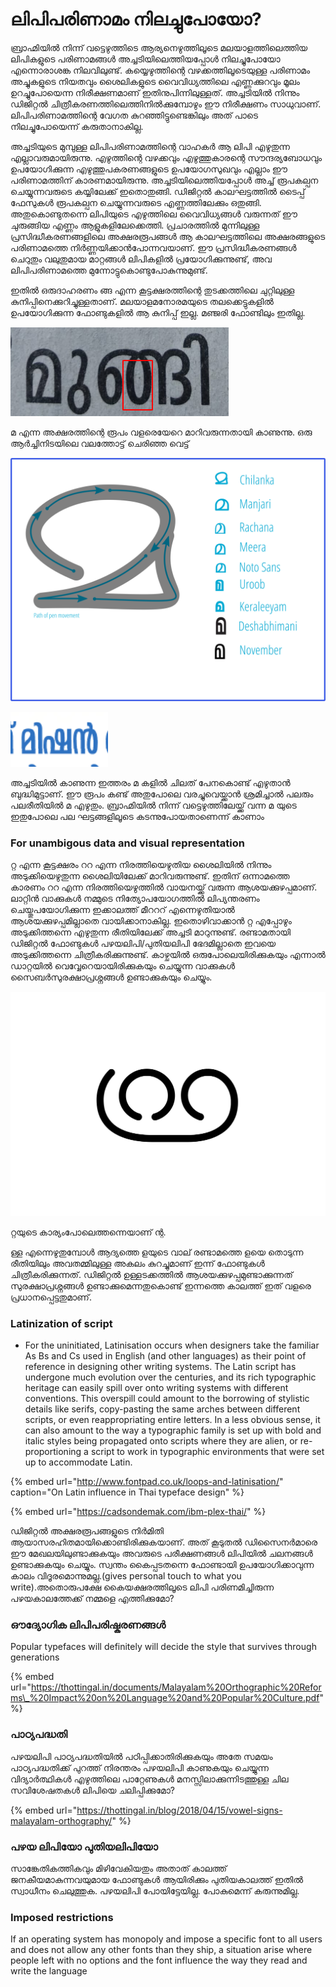 # ലിപിപരിണാമം നിലച്ചുപോയോ?

ബ്രാഹ്മിയിൽ നിന്ന് വട്ടെഴുത്തിടെ ആര്യനെഴുത്തിലൂടെ മലയാളത്തിലെത്തിയ ലിപികളുടെ പരിണാമങ്ങൾ അച്ചടിയിലെത്തിയപ്പോൾ നിലച്ചുപോയോ എന്നൊരാശങ്ക നിലവിലുണ്ട്. കയ്യെഴുത്തിന്റെ വഴക്കത്തിലൂടെയുള്ള പരിണാമം അച്ചുകളുടെ നിയതവും ശൈലികളുടെ വൈവിധ്യത്തിലെ എണ്ണക്കുറവും മൂലം ഉറച്ചുപോയെന്ന നിരീക്ഷണമാണ് ഇതിനുപിന്നിലുള്ളത്. അച്ചടിയിൽ നിന്നും ഡിജിറ്റൽ ചിത്രീകരണത്തിലെത്തിനിൽക്കുമ്പോഴും ഈ നിരീക്ഷണം സാധുവാണ്. ലിപിപരിണാമത്തിന്റെ വേഗത കുറഞ്ഞിട്ടുണ്ടെങ്കിലും അത് പാടെ നിലച്ചുപോയെന്ന് കരുതാനാകില്ല. 

അച്ചടിയുടെ മുമ്പുള്ള ലിപിപരിണാമത്തിന്റെ വാഹകർ ആ ലിപി എഴുതുന്ന എല്ലാവരുമായിരുന്നു. എഴുത്തിന്റെ വഴക്കവും എഴുത്തുകാരന്റെ സൗന്ദര്യബോധവും ഉപയോഗിക്കുന്ന എഴുത്തുപകരണങ്ങളുടെ ഉപയോഗസുഖവും എല്ലാം ഈ പരിണാമത്തിന് കാരണമായിരുന്നു. അച്ചടിയിലെത്തിയപ്പോൾ അച്ച് രൂപകല്പന ചെയ്യുന്നവരുടെ കയ്യിലേക്ക് ഇതൊതുങ്ങി. ഡിജിറ്റൽ കാലഘട്ടത്തിൽ ടൈപ്പ് ഫേസുകൾ രൂപകല്പന ചെയ്യുന്നവരുടെ എണ്ണത്തിലേക്കും ഒതുങ്ങി. അതുകൊണ്ടുതന്നെ ലിപിയുടെ എഴുത്തിലെ വൈവിധ്യങ്ങൾ വരുന്നത് ഈ ചുരുങ്ങിയ എണ്ണം ആളുകളിലേക്കെത്തി. പ്രചാരത്തിൽ മുന്നിലുള്ള പ്രസിദ്ധീകരണങ്ങളിലെ അക്ഷരരൂപങ്ങൾ ആ കാലഘട്ടത്തിലെ അക്ഷരങ്ങളുടെ പരിണാമത്തെ നിർണ്ണയിക്കാൻപോന്നവയാണ്. ഈ പ്രസിദ്ധീകരണങ്ങൾ ചെറുതും വലുതുമായ മാറ്റങ്ങൾ ലിപികളിൽ പ്രയോഗിക്കുന്നുണ്ട്, അവ ലിപിപരിണാമത്തെ മുന്നോട്ടുകൊണ്ടുപോകുന്നുമുണ്ട്.

ഇതിൽ ഒരുദാഹരണം ങ്ങ എന്ന കൂട്ടക്ഷരത്തിന്റെ തുടക്കത്തിലെ ചുറ്റിലുള്ള കുനിപ്പിനെക്കുറിച്ചുള്ളതാണ്. മലയാളമനോരമയുടെ തലക്കെട്ടുകളിൽ ഉപയോഗിക്കുന്ന ഫോണ്ടുകളിൽ ആ കുനിപ്പ് ഇല്ല. മഞ്ജരി ഫോണ്ടിലും ഇതില്ല. 

![Malayala Manorama -Title](../../.gitbook/assets/image%20%2841%29.png)

മ എന്ന അക്ഷരത്തിന്റെ രൂപം വളരെയേറെ മാറിവരുന്നതായി കാണുന്നു. ഒരു ആർച്ചിനിടയിലെ വലത്തോട്ട് ചെരിഞ്ഞ വെട്ട് 

![](../../.gitbook/assets/ma.png)

![Deshabhimani Title](../../.gitbook/assets/image%20%2842%29.png)

അച്ചടിയിൽ കാണുന്ന ഇത്തരം മ കളിൽ ചിലത് പേനകൊണ്ട് എഴുതാൻ ബുദ്ധിമുട്ടാണ്. ഈ രൂപം കണ്ട് അതുപോലെ വരച്ചുവെയ്ക്കാൻ ശ്രമിച്ചാൽ പലരും പലരീതിയിൽ മ എഴുതും. ബ്രാഹ്മിയിൽ നിന്ന് വട്ടെഴുത്തിലേയ്ക്ക് വന്ന മ യുടെ ഇതുപോലെ പല ഘട്ടങ്ങളിലൂടെ കടന്നുപോയതാണെന്ന് കാണാം

### For unambigous data and visual representation

റ്റ എന്ന കൂട്ടക്ഷരം ററ എന്ന നിരത്തിയെഴുതിയ ശൈലിയിൽ നിന്നും അടുക്കിയെഴുതുന്ന ശൈലിയിലേക്ക് മാറിവരുന്നുണ്ട്. ഇതിന് ഒന്നാമത്തെ കാരണം ററ എന്ന നിരത്തിയെഴുത്തിൽ വായനയ്ക്ക് വരുന്ന ആശയക്കുഴപ്പമാണ്. ലാറ്റിൻ വാക്കുകൾ നമ്മുടെ നിത്യോപയോഗത്തിൽ ലിപ്യന്തരണം ചെയ്തുപയോഗിക്കുന്ന ഇക്കാലത്ത് മീറററ് എന്നെഴുതിയാൽ ആശയക്കുഴപ്പമില്ലാതെ വായിക്കാനാകില്ല. ഇതൊഴിവാക്കാൻ റ്റ എപ്പോഴും അടുക്കിത്തന്നെ എഴുതുന്ന രീതിയിലേക്ക് അച്ചടി മാറുന്നുണ്ട്. രണ്ടാമതായി ഡിജിറ്റൽ ഫോണ്ടുകൾ പഴയലിപി/പുതിയലിപി ഭേദമില്ലാതെ ഇവയെ അടുക്കിത്തന്നെ ചിത്രീകരിക്കുന്നുണ്ട്. കാഴ്ചയിൽ ഒരുപോലെയിരിക്കുകയും എന്നാൽ ഡാറ്റയിൽ വെവ്വേറെയായിരിക്കുകയും ചെയ്യുന്ന വാക്കുകൾ സൈബർസുരക്ഷാപ്രശ്നങ്ങൾ ഉണ്ടാക്കുകയും ചെയ്യും.

![&#xD31;&#xD4D;&#xD31;&#xD4D;&#xD30; is exception for always stacked &#xD31;&#xD4D;&#xD31;. This could be because of nonambiguity ](../../.gitbook/assets/image%20%2843%29.png)

റ്റയുടെ കാര്യംപോലെത്തന്നെയാണ് ന്റ. 

ള്ള എന്നെഴുതുമ്പോൾ ആദ്യത്തെ ളയുടെ വാല് രണ്ടാമത്തെ ളയെ തൊടുന്ന രീതിയിലും അവതമ്മിലുള്ള അകലം കുറച്ചുമാണ് ഇന്ന് ഫോണ്ടുകൾ ചിത്രീകരിക്കുന്നത്. ഡിജിറ്റൽ ഉള്ളടക്കത്തിൽ ആശയക്കുഴപ്പമുണ്ടാക്കുന്നത് സുരക്ഷാപ്രശ്നങ്ങൾ ഉണ്ടാക്കുമെന്നതുകൊണ്ട് ഇന്നത്തെ കാലത്ത് ഇത് വളരെ പ്രധാനപ്പെട്ടതുമാണ്.

### Latinization of script 

- For the uninitiated, Latinisation occurs when designers take the familiar As Bs and Cs used in English \(and other languages\) as their point of reference in designing other writing systems. The Latin script has undergone much evolution over the centuries, and its rich typographic heritage can easily spill over onto writing systems with different conventions. This overspill could amount to the borrowing of stylistic details like serifs, copy-pasting the same arches between different scripts, or even reappropriating entire letters. In a less obvious sense, it can also amount to the way a typographic family is set up with bold and italic styles being propagated onto scripts where they are alien, or re-proportioning a script to work in typographic environments that were set up to accommodate Latin.

{% embed url="http://www.fontpad.co.uk/loops-and-latinisation/" caption="On Latin influence in Thai typeface design" %}

{% embed url="https://cadsondemak.com/ibm-plex-thai/" %}

ഡിജിറ്റൽ അക്ഷരരൂപങ്ങളുടെ നിർമിതി ആയാസരഹിതമായിക്കൊണ്ടിരിക്കുകയാണ്. അത് കൂടുതൽ ഡിസൈനർമാരെ ഈ മേഖലയിലുണ്ടാക്കുകയും അവരുടെ പരീക്ഷണങ്ങൾ ലിപിയിൽ ചലനങ്ങൾ ഉണ്ടാക്കുകയും ചെയ്യും. സ്വന്തം കൈപ്പടതന്നെ ഫോണ്ടായി ഉപയോഗിക്കാവുന്ന കാലം വിദൂരമൊന്നുമല്ല.\(gives personal touch to what you write\).അതൊരുപക്ഷേ കൈയക്ഷരത്തിലൂടെ ലിപി പരിണമിച്ചിരുന്ന പഴയകാലത്തേക്ക് നമ്മളെ എത്തിക്കുമോ?

### ഔദ്യോഗിക ലിപിപരിഷ്കരണങ്ങൾ

Popular typefaces will definitely will decide the style that survives through generations

{% embed url="https://thottingal.in/documents/Malayalam%20Orthographic%20Reforms\_%20Impact%20on%20Language%20and%20Popular%20Culture.pdf" %}

### പാഠ്യപദ്ധതി

പഴയലിപി പാഠ്യപദ്ധതിയിൽ പഠിപ്പിക്കാതിരിക്കുകയും അതേ സമയം പാഠ്യപദ്ധതിക്ക് പുറത്ത് നിരന്തരം പഴയലിപി കാണുകയും ചെയ്യുന്ന വിദ്യാർത്ഥികൾ എഴുത്തിലെ പാറ്റേണുകൾ മനസ്സിലാക്കുന്നിടത്തുള്ള ചില സവിശേഷതകൾ ലിപിയെ ചലിപ്പിക്കുമോ?

{% embed url="https://thottingal.in/blog/2018/04/15/vowel-signs-malayalam-orthography/" %}



### പഴയ ലിപിയോ പുതിയലിപിയോ

സാങ്കേതികത്തികവും മിഴിവേകിയതും അതാത് കാലത്ത് ജനകീയമാകുന്നവയുമായ ഫോണ്ടുകൾ ആയിരിക്കും പുതിയകാലത്ത് ഇതിൽ സ്വാധീനം ചെലുത്തുക. പഴയലിപി പോയിട്ടേയില്ല. പോകുമെന്ന് കരുന്നുമില്ല.

### Imposed restrictions

If an operating system has monopoly and impose a specific font to all users and does not allow any other fonts than they ship, a situation arise where people left with no options and the font influence the way they read and write the language

